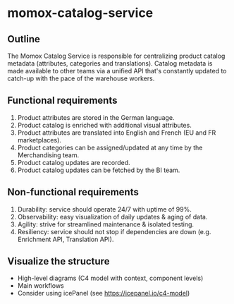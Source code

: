 # momox-catalog-service

## Outline

The Momox Catalog Service is responsible for centralizing product catalog metadata (attributes, categories and translations).
Catalog metadata is made available to other teams via a unified API that's constantly updated to catch-up with the pace of the warehouse workers.

## Functional requirements

1. Product attributes are stored in the German language.
2. Product catalog is enriched with additional visual attributes.
3. Product attributes are translated into English and French (EU and FR marketplaces).
4. Product categories can be assigned/updated at any time by the Merchandising team.
5. Product catalog updates are recorded.
6. Product catalog updates can be fetched by the BI team.

## Non-functional requirements

1. Durability: service should operate 24/7 with uptime of 99%.
2. Observability: easy visualization of daily updates & aging of data.
3. Agility: strive for streamlined maintenance & isolated testing.
4. Resiliency: service should not stop if dependencies are down (e.g. Enrichment API, Translation API).

 ## Visualize the structure

- High-level diagrams (C4 model with context, component levels)
- Main workflows
- Consider using icePanel (see https://icepanel.io/c4-model)
